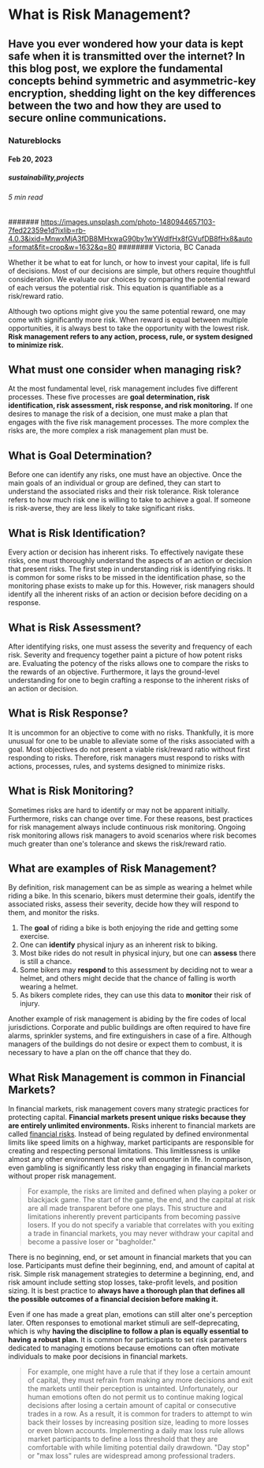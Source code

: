 # What is Risk Management?
## Have you ever wondered how your data is kept safe when it is transmitted over the internet? In this blog post, we explore the fundamental concepts behind symmetric and asymmetric-key encryption, shedding light on the key differences between the two and how they are used to secure online communications.
### Natureblocks
#### Feb 20, 2023
##### sustainability,projects
###### 5 min read
####### https://images.unsplash.com/photo-1480944657103-7fed22359e1d?ixlib=rb-4.0.3&ixid=MnwxMjA3fDB8MHxwaG90by1wYWdlfHx8fGVufDB8fHx8&auto=format&fit=crop&w=1632&q=80
######## Victoria, BC Canada

Whether it be what to eat for lunch, or how to invest your capital, life is full of decisions. Most of our decisions are simple, but others require thoughtful consideration. We evaluate our choices by comparing the potential reward of each versus the potential risk. This equation is quantifiable as a risk/reward ratio.

Although two options might give you the same potential reward, one may come with significantly more risk. When reward is equal between multiple opportunities, it is always best to take the opportunity with the lowest risk. **Risk management refers to any action, process, rule, or system designed to minimize risk.**

## What must one consider when managing risk?

At the most fundamental level, risk management includes five different processes. These five processes are **goal determination, risk identification, risk assessment, risk response, and risk monitoring.** If one desires to manage the risk of a decision, one must make a plan that engages with the five risk management processes. The more complex the risks are, the more complex a risk management plan must be.

## What is Goal Determination?

Before one can identify any risks, one must have an objective. Once the main goals of an individual or group are defined, they can start to understand the associated risks and their risk tolerance. Risk tolerance refers to how much risk one is willing to take to achieve a goal. If someone is risk-averse, they are less likely to take significant risks.

## What is Risk Identification?

Every action or decision has inherent risks. To effectively navigate these risks, one must thoroughly understand the aspects of an action or decision that present risks. The first step in understanding risk is identifying risks. It is common for some risks to be missed in the identification phase, so the monitoring phase exists to make up for this. However, risk managers should identify all the inherent risks of an action or decision before deciding on a response.

## What is Risk Assessment?

After identifying risks, one must assess the severity and frequency of each risk. Severity and frequency together paint a picture of how potent risks are. Evaluating the potency of the risks allows one to compare the risks to the rewards of an objective. Furthermore, it lays the ground-level understanding for one to begin crafting a response to the inherent risks of an action or decision.

## What is Risk Response?

It is uncommon for an objective to come with no risks. Thankfully, it is more unusual for one to be unable to alleviate some of the risks associated with a goal. Most objectives do not present a viable risk/reward ratio without first responding to risks. Therefore, risk managers must respond to risks with actions, processes, rules, and systems designed to minimize risks.

## What is Risk Monitoring?

Sometimes risks are hard to identify or may not be apparent initially. Furthermore, risks can change over time. For these reasons, best practices for risk management always include continuous risk monitoring. Ongoing risk monitoring allows risk managers to avoid scenarios where risk becomes much greater than one's tolerance and skews the risk/reward ratio.

## What are examples of Risk Management?

By definition, risk management can be as simple as wearing a helmet while riding a bike. In this scenario, bikers must determine their goals, identify the associated risks, assess their severity, decide how they will respond to them, and monitor the risks.

1. The **goal** of riding a bike is both enjoying the ride and getting some exercise.
2. One can **identify** physical injury as an inherent risk to biking.
3. Most bike rides do not result in physical injury, but one can **assess** there is still a chance.
4. Some bikers may **respond** to this assessment by deciding not to wear a helmet, and others might decide that the chance of falling is worth wearing a helmet.
5. As bikers complete rides, they can use this data to **monitor** their risk of injury.

Another example of risk management is abiding by the fire codes of local jurisdictions. Corporate and public buildings are often required to have fire alarms, sprinkler systems, and fire extinguishers in case of a fire. Although managers of the buildings do not desire or expect them to combust, it is necessary to have a plan on the off chance that they do.

## What Risk Management is common in Financial Markets?

In financial markets, risk management covers many strategic practices for protecting capital. **Financial markets present unique risks because they are entirely unlimited environments.** Risks inherent to financial markets are called [financial risks](https://natureblocks.com/blog/what-are-financial-risks). Instead of being regulated by defined environmental limits like speed limits on a highway, market participants are responsible for creating and respecting personal limitations. This limitlessness is unlike almost any other environment that one will encounter in life. In comparison, even gambling is significantly less risky than engaging in financial markets without proper risk management.

> For example, the risks are limited and defined when playing a poker or blackjack game. The start of the game, the end, and the capital at risk are all made transparent before one plays. This structure and limitations inherently prevent participants from becoming passive losers. If you do not specify a variable that correlates with you exiting a trade in financial markets, you may never withdraw your capital and become a passive loser or "bagholder."

There is no beginning, end, or set amount in financial markets that you can lose. Participants must define their beginning, end, and amount of capital at risk. Simple risk management strategies to determine a beginning, end, and risk amount include setting stop losses, take-profit levels, and position sizing. It is best practice to **always have a thorough plan that defines all the possible outcomes of a financial decision before making it.**

Even if one has made a great plan, emotions can still alter one's perception later. Often responses to emotional market stimuli are self-deprecating, which is why **having the discipline to follow a plan is equally essential to having a robust plan.** It is common for participants to set risk parameters dedicated to managing emotions because emotions can often motivate individuals to make poor decisions in financial markets.

> For example, one might have a rule that if they lose a certain amount of capital, they must refrain from making any more decisions and exit the markets until their perception is untainted. Unfortunately, our human emotions often do not permit us to continue making logical decisions after losing a certain amount of capital or consecutive trades in a row. As a result, it is common for traders to attempt to win back their losses by increasing position size, leading to more losses or even blown accounts. Implementing a daily max loss rule allows market participants to define a loss threshold that they are comfortable with while limiting potential daily drawdown. "Day stop" or "max loss" rules are widespread among professional traders.
